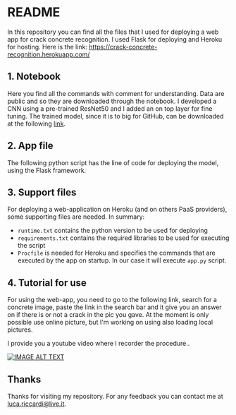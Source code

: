 # README
In this repository you can find all the files that I used for deploying a web app for crack concrete recognition. I used Flask for deploying and Heroku for hosting. Here is the link: https://crack-concrete-recognition.herokuapp.com/

## 1. Notebook
Here you find all the commands with comment for understanding. Data are public and so they are downloaded through the notebook. I developed a CNN using a pre-trained ResNet50 and I added an on top layer for fine tuning. The trained model, since it is to big for GitHub, can be downloaded at the following [link](https://1drv.ms/u/s!Am0EsyigtYzaiepTJ_aZu5I8teIzww?e=bufW4D).

## 2. App file
The following python script has the line of code for deploying the model, using the Flask framework.

## 3. Support files
For deploying a web-application on Heroku (and on others PaaS providers), some supporting files are needed. In summary:
- `runtime.txt` contains the python version to be used for deploying
- `requirements.txt` contains the required libraries to be used for executing the script
- `Procfile` is needed for Heroku and specifies the commands that are executed by the app on startup. In our case it will execute `app.py` script.

## 4. Tutorial for use
For using the web-app, you need to go to the following link, search for a concrete image, paste the link in the search bar and it give you an answer on if there is or not a crack in the pic you gave. At the moment is only possible use online picture, but I'm working on using also loading local pictures.

I provide you a youtube video where I recorder the procedure..

[![IMAGE ALT TEXT](http://img.youtube.com/vi/nXA1KXNK9DE/0.jpg)](http://www.youtube.com/watch?v=nXA1KXNK9DE "Concrete Crack Recognition")

## Thanks
Thanks for visiting my repository. For any feedback you can contact me at luca.riccardi@live.it.
